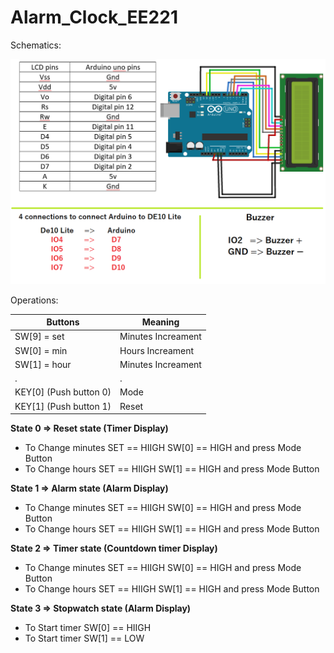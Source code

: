 # Alarm_Clock_EE221

Schematics:

<p align="left">
  <img src="https://github.com/chyavanphadke/Alarm_Clock_EE221/blob/main/Documents/configuration.png" width="700" title="hover text">
</p>


Operations:


Buttons | Meaning
------------ | -------------
SW[9] = set | Minutes Increament
SW[0] = min| Hours Increament
SW[1] = hour| Minutes Increament
.|.
KEY[0]   (Push button 0)| Mode
KEY[1]   (Push button 1)| Reset






**State 0 =>  Reset state (Timer Display)**
<ul>
<li> To Change minutes SET == HIIGH SW[0] == HIGH and press Mode Button</li>
<li> To Change hours SET == HIIGH SW[1] == HIGH and press Mode Button</li>
</ul>


**State 1 =>  Alarm state (Alarm Display)**
<ul>
<li> To Change minutes SET == HIIGH SW[0] == HIGH and press Mode Button</li>
<li> To Change hours SET == HIIGH SW[1] == HIGH and press Mode Button</li>
</ul>



**State 2 =>  Timer state (Countdown timer Display)**
<ul>
<li> To Change minutes SET == HIIGH SW[0] == HIGH and press Mode Button</li>
<li> To Change hours SET == HIIGH SW[1] == HIGH and press Mode Button</li>
</ul>


**State 3 =>  Stopwatch state (Alarm Display)**
<ul>
<li> To Start timer  SW[0] == HIIGH</li>
<li> To Start timer  SW[1] == LOW</li>
</ul>
